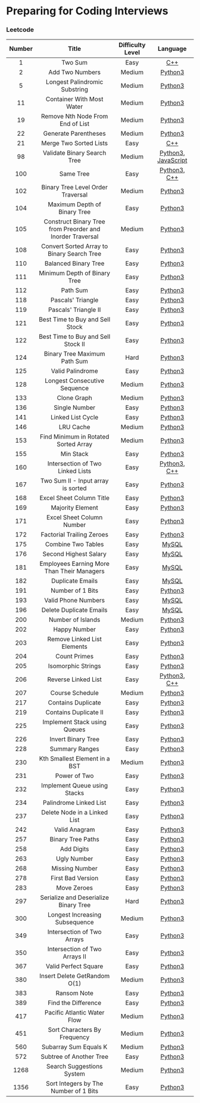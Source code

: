 # Preparing for Coding Interviews

<!-- You can click the language (e.g. Python3) to see solution written in that language -->

### Leetcode

| Number |                   Title                    | Difficulty Level |                                          Language                                           |
| :----: | :----------------------------------------: | :--------------: | :-----------------------------------------------------------------------------------------: |
|   1    |              Two Sum                       |      Easy        |  [C++](https://github.com/jenehojinchoi/programming_problems/blob/main/leetcode/1.cpp)  |
|   2    |              Add Two Numbers               |      Medium      |  [Python3](https://github.com/jenehojinchoi/programming_problems/blob/main/leetcode/2.py)   |
|   5    |       Longest Palindromic Substring        |      Medium      |  [Python3](https://github.com/jenehojinchoi/programming_problems/blob/main/leetcode/5.py)   |
|   11   |       Container With Most Water            |      Medium      |  [Python3](https://github.com/jenehojinchoi/programming_problems/blob/main/leetcode/11.py)   |
|   19   |      Remove Nth Node From End of List      |      Medium      |  [Python3](https://github.com/jenehojinchoi/programming_problems/blob/main/leetcode/19.py)  |
|   22   |      Generate Parentheses                  |      Medium      |  [Python3](https://github.com/jenehojinchoi/programming_problems/blob/main/leetcode/22.py)  |
|   21   |            Merge Two Sorted Lists          |      Easy        |  [C++](https://github.com/jenehojinchoi/programming_problems/blob/main/leetcode/21.cpp)  |
|   98   |         Validate Binary Search Tree        |      Medium      |  [Python3](https://github.com/jenehojinchoi/programming_problems/blob/main/leetcode/98.py), [JavaScript](https://github.com/jenehojinchoi/programming_problems/blob/main/leetcode/98.js)  |
|  100   |                 Same Tree                  |       Easy       | [Python3](https://github.com/jenehojinchoi/programming_problems/blob/main/leetcode/100.py), [C++](https://github.com/jenehojinchoi/programming_problems/blob/main/leetcode/100.cpp)  |
|  102   |       Binary Tree Level Order Traversal    |       Medium       | [Python3](https://github.com/jenehojinchoi/programming_problems/blob/main/leetcode/102.py)  |
|  104   |        Maximum Depth of Binary Tree        |       Easy       | [Python3](https://github.com/jenehojinchoi/programming_problems/blob/main/leetcode/104.py)  |
|  105 | Construct Binary Tree from Preorder and Inorder Traversal |      Medium      | [Python3](https://github.com/jenehojinchoi/programming_problems/blob/main/leetcode/105.py)  |
|  108   | Convert Sorted Array to Binary Search Tree |       Easy       | [Python3](https://github.com/jenehojinchoi/programming_problems/blob/main/leetcode/108.py)  |
|  110   |            Balanced Binary Tree            |       Easy       | [Python3](https://github.com/jenehojinchoi/programming_problems/blob/main/leetcode/110.py)  |
|  111   |        Minimum Depth of Binary Tree        |       Easy       | [Python3](https://github.com/jenehojinchoi/programming_problems/blob/main/leetcode/111.py)  |
|  112   |                  Path Sum                  |       Easy       | [Python3](https://github.com/jenehojinchoi/programming_problems/blob/main/leetcode/112.py)  |
|  118   |             Pascals' Triangle              |       Easy       | [Python3](https://github.com/jenehojinchoi/programming_problems/blob/main/leetcode/118.py)  |
|  119   |            Pascals' Triangle II            |       Easy       | [Python3](https://github.com/jenehojinchoi/programming_problems/blob/main/leetcode/119.py)  |
|  121   |      Best Time to Buy and Sell Stock       |       Easy       | [Python3](https://github.com/jenehojinchoi/programming_problems/blob/main/leetcode/121.py)  |
|  122   |     Best Time to Buy and Sell Stock II     |       Easy       | [Python3](https://github.com/jenehojinchoi/programming_problems/blob/main/leetcode/122.py)  |
|  124   |       Binary Tree Maximum Path Sum         |      Hard      | [Python3](https://github.com/jenehojinchoi/programming_problems/blob/main/leetcode/124.py)  |
|  125   |              Valid Palindrome              |       Easy       | [Python3](https://github.com/jenehojinchoi/programming_problems/blob/main/leetcode/125.py)  |
|  128   |         Longest Consecutive Sequence       |      Medium      | [Python3](https://github.com/jenehojinchoi/programming_problems/blob/main/leetcode/128.py)  |
|  133   |              Clone Graph                   |      Medium      | [Python3](https://github.com/jenehojinchoi/programming_problems/blob/main/leetcode/133.py)  |
|  136   |               Single Number                |       Easy       | [Python3](https://github.com/jenehojinchoi/programming_problems/blob/main/leetcode/136.py)  |
|  141   |             Linked List Cycle              |       Easy       | [Python3](https://github.com/jenehojinchoi/programming_problems/blob/main/leetcode/141.py)  |
|  146   |                  LRU Cache                 |      Medium      |  [Python3](https://github.com/jenehojinchoi/programming_problems/blob/main/leetcode/146.py)  |
|  153   |    Find Minimum in Rotated Sorted Array    |      Medium      |  [Python3](https://github.com/jenehojinchoi/programming_problems/blob/main/leetcode/153.py)  |
|  155   |                 Min Stack                  |       Easy       | [Python3](https://github.com/jenehojinchoi/programming_problems/blob/main/leetcode/155.py)  |
|  160   |      Intersection of Two Linked Lists      |       Easy       | [Python3](https://github.com/jenehojinchoi/programming_problems/blob/main/leetcode/160.py), [C++](https://github.com/jenehojinchoi/programming_problems/blob/main/leetcode/160.cpp)   |
|  167   |     Two Sum II - Input array is sorted     |       Easy       | [Python3](https://github.com/jenehojinchoi/programming_problems/blob/main/leetcode/167.py)  |
|  168   |          Excel Sheet Column Title          |       Easy       | [Python3](https://github.com/jenehojinchoi/programming_problems/blob/main/leetcode/168.py)  |
|  169   |              Majority Element              |       Easy       | [Python3](https://github.com/jenehojinchoi/programming_problems/blob/main/leetcode/169.py)  |
|  171   |         Excel Sheet Column Number          |       Easy       | [Python3](https://github.com/jenehojinchoi/programming_problems/blob/main/leetcode/171.py)  |
|  172   |         Factorial Trailing Zeroes          |       Easy       | [Python3](https://github.com/jenehojinchoi/programming_problems/blob/main/leetcode/172.py)  |
|  175   |             Combine Two Tables             |       Easy       |  [MySQL](https://github.com/jenehojinchoi/programming_problems/blob/main/leetcode/175.sql)  |
|  176   |           Second Highest Salary            |       Easy       |  [MySQL](https://github.com/jenehojinchoi/programming_problems/blob/main/leetcode/176.sql)  |
|  181   | Employees Earning More Than Their Managers |       Easy       |  [MySQL](https://github.com/jenehojinchoi/programming_problems/blob/main/leetcode/181.sql)  |
|  182   |              Duplicate Emails              |       Easy       |  [MySQL](https://github.com/jenehojinchoi/programming_problems/blob/main/leetcode/182.sql)  |
|  191   |              Number of 1 Bits              |       Easy       | [Python3](https://github.com/jenehojinchoi/programming_problems/blob/main/leetcode/191.py)  |
|  193   |            Valid Phone Numbers             |       Easy       |  [MySQL](https://github.com/jenehojinchoi/programming_problems/blob/main/leetcode/193.sql)  |
|  196   |          Delete Duplicate Emails           |       Easy       |  [MySQL](https://github.com/jenehojinchoi/programming_problems/blob/main/leetcode/196.sql)  |
|  200   |           Number of Islands                |       Medium     | [Python3](https://github.com/jenehojinchoi/programming_problems/blob/main/leetcode/200.py)  |
|  202   |                Happy Number                |       Easy       | [Python3](https://github.com/jenehojinchoi/programming_problems/blob/main/leetcode/202.py)  |
|  203   |        Remove Linked List Elements         |       Easy       | [Python3](https://github.com/jenehojinchoi/programming_problems/blob/main/leetcode/203.py)  |
|  204   |                Count Primes                |       Easy       | [Python3](https://github.com/jenehojinchoi/programming_problems/blob/main/leetcode/204.py)  |
|  205   |             Isomorphic Strings             |       Easy       | [Python3](https://github.com/jenehojinchoi/programming_problems/blob/main/leetcode/205.py)  |
|  206   |            Reverse Linked List             |       Easy       | [Python3](https://github.com/jenehojinchoi/programming_problems/blob/main/leetcode/206.py), [C++](https://github.com/jenehojinchoi/programming_problems/blob/main/leetcode/206.cpp)  |
|  207   |              Course Schedule               |      Medium      | [Python3](https://github.com/jenehojinchoi/programming_problems/blob/main/leetcode/207.py)  |
|  217   |             Contains Duplicate             |       Easy       | [Python3](https://github.com/jenehojinchoi/programming_problems/blob/main/leetcode/217.py)  |
|  219   |           Contains Duplicate II            |       Easy       | [Python3](https://github.com/jenehojinchoi/programming_problems/blob/main/leetcode/219.py)  |
|  225   |        Implement Stack using Queues        |       Easy       | [Python3](https://github.com/jenehojinchoi/programming_problems/blob/main/leetcode/225.py)  |
|  226   |             Invert Binary Tree             |       Easy       | [Python3](https://github.com/jenehojinchoi/programming_problems/blob/main/leetcode/226.py)  |
|  228   |               Summary Ranges               |       Easy       | [Python3](https://github.com/jenehojinchoi/programming_problems/blob/main/leetcode/228.py)  |
|  230   |       Kth Smallest Element in a BST        |      Medium      | [Python3](https://github.com/jenehojinchoi/programming_problems/blob/main/leetcode/230.py)  |
|  231   |                Power of Two                |       Easy       | [Python3](https://github.com/jenehojinchoi/programming_problems/blob/main/leetcode/231.py)  |
|  232   |        Implement Queue using Stacks        |       Easy       | [Python3](https://github.com/jenehojinchoi/programming_problems/blob/main/leetcode/232.py)  |
|  234   |           Palindrome Linked List           |       Easy       | [Python3](https://github.com/jenehojinchoi/programming_problems/blob/main/leetcode/234.py)  |
|  237   |        Delete Node in a Linked List        |       Easy       | [Python3](https://github.com/jenehojinchoi/programming_problems/blob/main/leetcode/237.py)  |
|  242   |               Valid Anagram                |       Easy       | [Python3](https://github.com/jenehojinchoi/programming_problems/blob/main/leetcode/242.py)  |
|  257   |             Binary Tree Paths              |       Easy       | [Python3](https://github.com/jenehojinchoi/programming_problems/blob/main/leetcode/257.py)  |
|  258   |                 Add Digits                 |       Easy       | [Python3](https://github.com/jenehojinchoi/programming_problems/blob/main/leetcode/258.py)  |
|  263   |                Ugly Number                 |       Easy       | [Python3](https://github.com/jenehojinchoi/programming_problems/blob/main/leetcode/263.py)  |
|  268   |               Missing Number               |       Easy       | [Python3](https://github.com/jenehojinchoi/programming_problems/blob/main/leetcode/268.py)  |
|  278   |             First Bad Version              |       Easy       | [Python3](https://github.com/jenehojinchoi/programming_problems/blob/main/leetcode/278.py)  |
|  283   |                Move Zeroes                 |       Easy       | [Python3](https://github.com/jenehojinchoi/programming_problems/blob/main/leetcode/283.py)  |
|  297   |     Serialize and Deserialize Binary Tree   |      Hard        | [Python3](https://github.com/jenehojinchoi/programming_problems/blob/main/leetcode/297.py)  |
|  300   |        Longest Increasing Subsequence      |       Medium      | [Python3](https://github.com/jenehojinchoi/programming_problems/blob/main/leetcode/300.py)  |
|  349   |         Intersection of Two Arrays         |       Easy       | [Python3](https://github.com/jenehojinchoi/programming_problems/blob/main/leetcode/349.py)  |
|  350   |       Intersection of Two Arrays II        |       Easy       | [Python3](https://github.com/jenehojinchoi/programming_problems/blob/main/leetcode/350.py)  |
|  367   |            Valid Perfect Square            |       Easy       | [Python3](https://github.com/jenehojinchoi/programming_problems/blob/main/leetcode/367.py)  |
|  380   |        Insert Delete GetRandom O(1)        |       Medium      | [Python3](https://github.com/jenehojinchoi/programming_problems/blob/main/leetcode/380.py)  |
|  383   |                Ransom Note                 |       Easy       | [Python3](https://github.com/jenehojinchoi/programming_problems/blob/main/leetcode/383.py)  |
|  389   |            Find the Difference             |       Easy       | [Python3](https://github.com/jenehojinchoi/programming_problems/blob/main/leetcode/389.py)  |
|  417   |      Pacific Atlantic Water Flow           |       Medium      | [Python3](https://github.com/jenehojinchoi/programming_problems/blob/main/leetcode/417.py)  |
|  451   |           Sort Characters By Frequency     |       Medium      | [Python3](https://github.com/jenehojinchoi/programming_problems/blob/main/leetcode/451.py)  |
|  560   |           Subarray Sum Equals K            |      Medium      | [Python3](https://github.com/jenehojinchoi/programming_problems/blob/main/leetcode/560.py)  |
|  572   |          Subtree of Another Tree           |      Easy        | [Python3](https://github.com/jenehojinchoi/programming_problems/blob/main/leetcode/572.py)  |
|  1268  |           Search Suggestions System        |      Medium      | [Python3](https://github.com/jenehojinchoi/programming_problems/blob/main/leetcode/1268.py)  |
|  1356  |   Sort Integers by The Number of 1 Bits    |       Easy       | [Python3](https://github.com/jenehojinchoi/programming_problems/blob/main/leetcode/1356.py) |